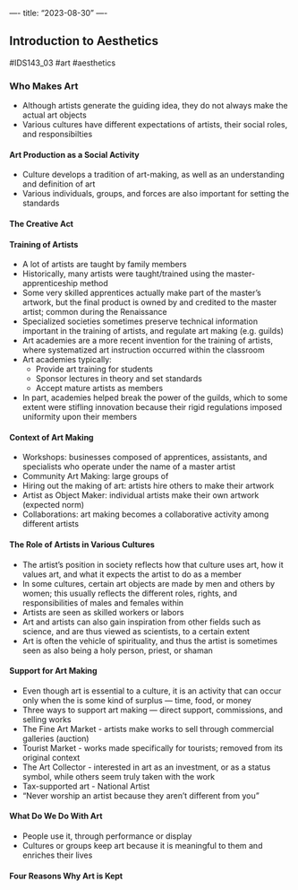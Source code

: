 —-
title: “2023-08-30”
—-
## Introduction to Aesthetics
#IDS143_03 #art #aesthetics 
### Who Makes Art
- Although artists generate the guiding idea, they do not always make the actual art objects
- Various cultures have different expectations of artists, their social roles, and responsibilties
#### Art Production as a Social Activity
- Culture develops a tradition of art-making, as well as an understanding and definition of art
- Various individuals, groups, and forces are also important for setting the standards

#### The Creative Act


#### Training of Artists
- A lot of artists are taught by family members
- Historically, many artists were taught/trained using the master-apprenticeship method
- Some very skilled apprentices actually make part of the master’s artwork, but the final product is owned by and credited to the master artist; common during the Renaissance
- Specialized societies sometimes preserve technical information important in the training of artists, and regulate art making (e.g. guilds)
- Art academies are a more recent invention for the training of artists, where systematized art instruction occurred within the classroom
- Art academies typically:
	- Provide art training for students
	- Sponsor lectures in theory and set standards
	- Accept mature artists as members
- In part, academies helped break the power of the guilds, which to some extent were stifling innovation because their rigid regulations imposed uniformity upon their members

#### Context of Art Making
- Workshops: businesses composed of apprentices, assistants, and specialists who operate under the name of a master artist
- Community Art Making: large groups of
- Hiring out the making of art: artists hire others to make their artwork
- Artist as Object Maker: individual artists make their own artwork (expected norm)
- Collaborations: art making becomes a collaborative activity among different artists

#### The Role of Artists in Various Cultures
- The artist’s position in society reflects how that culture uses art, how it values art, and what it expects the artist to do as a member
- In some cultures, certain art objects are made by men and others by women; this usually reflects the different roles, rights, and responsibilities of males and females within
- Artists are seen as skilled workers or labors
- Art and artists can also gain inspiration from other fields such as science, and are thus viewed as scientists, to a certain extent
- Art is often the vehicle of spirituality, and thus the artist is sometimes seen as also being a holy person, priest, or shaman

#### Support for Art Making
- Even though art is essential to a culture, it is an activity that can occur only when the is some kind of surplus — time, food, or money
- Three ways to support art making — direct support, commissions, and selling works
- The Fine Art Market - artists make works to sell through commercial galleries (auction)
- Tourist Market - works made specifically for tourists; removed from its original context
- The Art Collector - interested in art as an investment, or as a status symbol, while others seem truly taken with the work
- Tax-supported art - National Artist
- “Never worship an artist because they aren’t different from you”

#### What Do We Do With Art
- People use it, through performance or display
- Cultures or groups keep art because it is meaningful to them and enriches their lives


#### Four Reasons Why Art is Kept